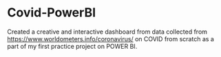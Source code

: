 # Covid-PowerBI
Created a creative and interactive dashboard from data 
collected from https://www.worldometers.info/coronavirus/ on COVID from scratch 
as a part of my first practice project on POWER BI.
